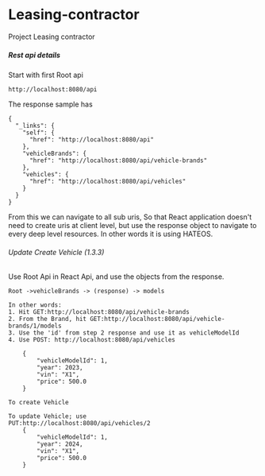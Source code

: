 # Leasing-contractor
Project Leasing contractor


##### Rest api details
Start with first Root api
```
http://localhost:8080/api
```

The response sample has 
```
{
  "_links": {
    "self": {
      "href": "http://localhost:8080/api"
    },
    "vehicleBrands": {
      "href": "http://localhost:8080/api/vehicle-brands"
    },
    "vehicles": {
      "href": "http://localhost:8080/api/vehicles"
    }
  }
}
```
From this we can navigate to all sub uris, So that React application doesn't need to create uris at client level, but use the response object to navigate to every deep level resources. In other words it is using HATEOS.


###### Update Create Vehicle (1.3.3)
Use Root Api in React Api, and use the objects from the response.

```
Root ->vehicleBrands -> (response) -> models

In other words:
1. Hit GET:http://localhost:8080/api/vehicle-brands
2. From the Brand, hit GET:http://localhost:8080/api/vehicle-brands/1/models
3. Use the 'id' from step 2 response and use it as vehicleModelId
4. Use POST: http://localhost:8080/api/vehicles
 
    {
        "vehicleModelId": 1,
        "year": 2023,
        "vin": "X1",
        "price": 500.0
    }

To create Vehicle

To update Vehicle; use
PUT:http://localhost:8080/api/vehicles/2
    {
        "vehicleModelId": 1,
        "year": 2024,
        "vin": "X1",
        "price": 500.0
    }

```

